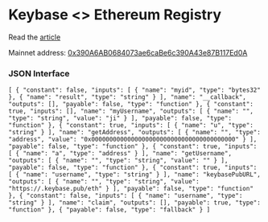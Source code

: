 # Keybase <> Ethereum Registry

Read the [article](https://medium.com/@izqui9/ethereum-keybase-registry-proposal-c6497e3b2af7)

Mainnet address: [0x390A6AB0684073ae6caBe6c390A43e87B117Ed0A](https://etherscan.io/address/0x390a6ab0684073ae6cabe6c390a43e87b117ed0a#readContract)

### JSON Interface 

```
[ { "constant": false, "inputs": [ { "name": "myid", "type": "bytes32" }, { "name": "result", "type": "string" } ], "name": "__callback", "outputs": [], "payable": false, "type": "function" }, { "constant": true, "inputs": [], "name": "myUsername", "outputs": [ { "name": "", "type": "string", "value": "ji" } ], "payable": false, "type": "function" }, { "constant": true, "inputs": [ { "name": "u", "type": "string" } ], "name": "getAddress", "outputs": [ { "name": "", "type": "address", "value": "0x0000000000000000000000000000000000000000" } ], "payable": false, "type": "function" }, { "constant": true, "inputs": [ { "name": "a", "type": "address" } ], "name": "getUsername", "outputs": [ { "name": "", "type": "string", "value": "" } ], "payable": false, "type": "function" }, { "constant": true, "inputs": [ { "name": "username", "type": "string" } ], "name": "keybasePubURL", "outputs": [ { "name": "", "type": "string", "value": "https://.keybase.pub/eth" } ], "payable": false, "type": "function" }, { "constant": false, "inputs": [ { "name": "username", "type": "string" } ], "name": "claim", "outputs": [], "payable": true, "type": "function" }, { "payable": false, "type": "fallback" } ]
```

